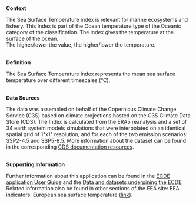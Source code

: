 <br />**Context**

The Sea Surface Temperature index is relevant for marine ecosystems and fishery. This Index is part of the Ocean temperature type of the Oceanic category of the classification.
The index gives the temperature at the surface of the ocean.  
The higher/lower the value, the higher/lower the temperature.

<br />**Definition**

The Sea Surface Temperature index represents the mean sea surface temperature over different timescales (°C).

<br />**Data Sources**

The data was assembled on behalf of the Copernicus Climate Change Service (C3S) based on climate projections hosted on the C3S Climate Data Store (CDS).
The Index is calculated from the ERA5 reanalysis and a set of 34 earth system models simulations that were interpolated on an identical spatial grid of 1°x1° resolution, and for each of the two emission scenarios: SSP2-4.5 and SSP5-8.5.
More information about the dataset can be found in the corresponding [CDS documentation resources](https://cds.climate.copernicus.eu/cdsapp#!/dataset/projections-cmip6).

<br />**Supporting Information**

Further information about this application can be found in the [ECDE application User Guide](https://confluence.ecmwf.int/display/ECDE/1.+Interactive+European+Climate+Data+Explorer%3A+User+Guide) and the [Data and datasets underpining the ECDE](https://confluence.ecmwf.int/display/ECDE/2.+ECDE+indicators+and+input+datasets).
Related information also be found in other sections of the EEA site:
EEA indicators: European sea surface temperature ([link](https://www.eea.europa.eu/ims/european-sea-surface-temperature)).
